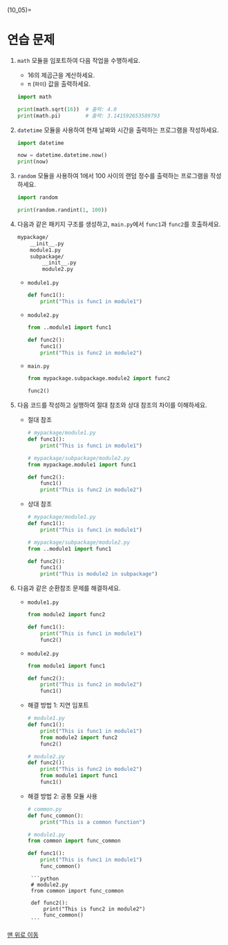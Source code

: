 (10_05)=
# 연습 문제

1. `math` 모듈을 임포트하여 다음 작업을 수행하세요.
    - 16의 제곱근을 계산하세요.
    - `π` (`파이`) 값을 출력하세요.

    ```python
    import math

    print(math.sqrt(16))  # 출력: 4.0
    print(math.pi)        # 출력: 3.141592653589793
    ```

2. `datetime` 모듈을 사용하여 현재 날짜와 시간을 출력하는 프로그램을 작성하세요.

    ```python
    import datetime

    now = datetime.datetime.now()
    print(now)
    ```

3. `random` 모듈을 사용하여 1에서 100 사이의 랜덤 정수를 출력하는 프로그램을 작성하세요.

    ```python
    import random

    print(random.randint(1, 100))
    ```

4. 다음과 같은 패키지 구조를 생성하고, `main.py`에서 `func1`과 `func2`를 호출하세요.

    ```bash
    mypackage/
        __init__.py
        module1.py
        subpackage/
            __init__.py
            module2.py
    ```

    - `module1.py`
        ```python
        def func1():
            print("This is func1 in module1")
        ```

    - `module2.py`
        ```python
        from ..module1 import func1

        def func2():
            func1()
            print("This is func2 in module2")
        ```

    -  `main.py`
        ```python
        from mypackage.subpackage.module2 import func2

        func2()
        ```

5. 다음 코드를 작성하고 실행하여 절대 참조와 상대 참조의 차이를 이해하세요.

    - 절대 참조
        ```python
        # mypackage/module1.py
        def func1():
            print("This is func1 in module1")
        ```

        ```python
        # mypackage/subpackage/module2.py
        from mypackage.module1 import func1

        def func2():
            func1()
            print("This is func2 in module2")
        ```

    - 상대 참조
        ```python
        # mypackage/module1.py
        def func1():
            print("This is func1 in module1")
        ```

        ```python
        # mypackage/subpackage/module2.py
        from ..module1 import func1

        def func2():
            func1()
            print("This is module2 in subpackage")
        ```

6. 다음과 같은 순환참조 문제를 해결하세요.

    - `module1.py`
        ```python
        from module2 import func2

        def func1():
            print("This is func1 in module1")
            func2()
        ```

    - `module2.py`
        ```python
        from module1 import func1

        def func2():
            print("This is func2 in module2")
            func1()
        ```

    - 해결 방법 1: 지연 임포트
        ```python
        # module1.py
        def func1():
            print("This is func1 in module1")
            from module2 import func2
            func2()
        ```

        ```python
        # module2.py
        def func2():
            print("This is func2 in module2")
            from module1 import func1
            func1()
        ```

    -  해결 방법 2: 공통 모듈 사용
        ```python
        # common.py
        def func_common():
            print("This is a common function")
        ```

        ```python
        # module1.py
        from common import func_common

        def func1():
            print("This is func1 in module1")
            func_common()
        ```

            ```python
            # module2.py
            from common import func_common

            def func2():
                print("This is func2 in module2")
                func_common()
            ```

[맨 위로 이동](10_05)